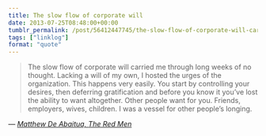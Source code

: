 ```yaml
---
title: The slow flow of corporate will
date: 2013-07-25T08:48:00+00:00
tumblr_permalink: /post/56412447745/the-slow-flow-of-corporate-will-carried-me-through
tags: ["linklog"]
format: "quote"
---
```


> The slow flow of corporate will carried me through long weeks of no thought. Lacking a will of my own, I hosted the urges of the organization. This happens very easily. You start by controlling your desires, then deferring gratification and before you know it you&rsquo;ve lost the ability to want altogether. Other people want for you. Friends, employers, wives, children. I was a vessel for other people&rsquo;s longing.

— <cite>[Matthew De Abaitua, _The Red Men_](https://www.goodreads.com/book/show/2263657.The_Red_Men)</cite>
